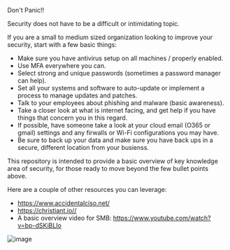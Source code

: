 Don't Panic!!

Security does not have to be a difficult or intimidating topic.  

If you are a small to medium sized organization looking to improve your security, start with a few basic things:
 - Make sure you have antivirus setup on all machines / properly enabled.
 - Use MFA everywhere you can.
 - Select strong and unique passwords (sometimes a password manager can help).
 - Set all your systems and software to auto-update or implement a process to manage updates and patches.
 - Talk to your employees about phishing and malware (basic awareness).
 - Take a closer look at what is internet facing, and get help if you have things that concern you in this regard.
 - If possible, have someone take a look at your cloud email (O365 or gmail) settings and any firwalls or Wi-Fi configurations you may have.
 - Be sure to back up your data and make sure you have back ups in a secure, different location from your busienss.  

This repository is intended to provide a basic overview of key knowledge area of security, for those ready to move beyond the few bullet points above.

Here are a couple of other resources you can leverage:

 - https://www.accidentalciso.net/
 - https://christiant.io//
 - A basic overview video for SMB: https://www.youtube.com/watch?v=bp-dSKiBLIo

![image](https://github.com/user-attachments/assets/07cf6e82-e84e-4bc7-b29f-d9f88e0ead14)

